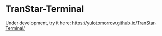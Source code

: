 # TranStar-Terminal

Under development, try it here: https://yulotomorrow.github.io/TranStar-Terminal/
